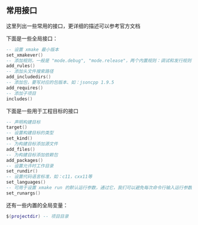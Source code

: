
## **常用接口**

这里列出一些常用的接口，更详细的描述可以参考官方文档

下面是一些全局接口：

```lua
-- 设置 xmake 最小版本
set_xmakever()
-- 添加规则，一般是 "mode.debug", "mode.release"，两个内置规则：调试和发行规则
add_rules()  
-- 添加头文件搜索路径
add_includedirs()  
-- 添加包，要写对应的包版本、如：jsoncpp 1.9.5
add_requires() 
-- 添加子项目
includes() 
```

下面是一些用于工程目标的接口

```lua
-- 声明构建目标
target() 
-- 设置构建目标的类型
set_kind() 
-- 为构建目标添加源文件
add_files() 
-- 为构建目标添加依赖包
add_packages() 
-- 设置允许时工作目录
set_rundir() 
-- 设置代码语言标准，如：c11，cxx11等
set_languages()
-- 可用于设置 xmake run 的默认运行参数，通过它，我们可以避免每次命令行输入运行参数，2.6.9 新增接口
set_runargs()
```

还有一些内置的全局变量：

```lua
$(projectdir) -- 项目目录
```